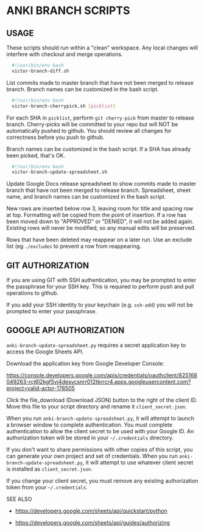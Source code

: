 
# ANKI BRANCH SCRIPTS

## USAGE

These scripts should run within a "clean" workspace. Any local changes will interfere with checkout and merge operations.

```bash
  #!/usr/bin/env bash
  victor-branch-diff.sh
```

List commits made to master branch that have not been merged to release branch.
Branch names can be customized in the bash script.

```bash
  #!/usr/bin/env bash
  victor-branch-cherrypick.sh [picklist]
```

For each SHA in `picklist`, perform `git cherry-pick` from master to release branch.
Cherry-picks will be committed to your repo but will NOT be automatically pushed to github.
You should review all changes for correctness before you push to github.

Branch names can be customized in the bash script.
If a SHA has already been picked, that's OK.

```bash
  #!/usr/bin/env bash
  victor-branch-update-spreadsheet.sh
```

Update Google Docs release spreadsheet to show commits made to master branch that have not been merged
to release branch. Spreadsheet, sheet name, and branch names can be customized in the bash script.

New rows are inserted below row 3, leaving room for title and spacing row at top.
Formatting will be copied from the point of insertion.
If a row has been moved down to "APPROVED" or "DENIED", it will not be added again.
Existing rows will never be modified, so any manual edits will be preserved.

Rows that have been deleted may reappear on a later run.
Use an exclude list (eg `./excludes` to prevent a row from reappearing.

## GIT AUTHORIZATION

If you are using GIT with SSH authentication, you may be prompted to
enter the passphrase for your SSH key. This is required to perform
push and pull operations to github.

If you add your SSH identity to your keychain (e.g. `ssh-add`) you will
not be prompted to enter your passphrase.

## GOOGLE API AUTHORIZATION

`anki-branch-update-spreadsheet.py` requires a secret application key to access the Google Sheets API.

Download the application key from Google Developer Console:

<https://console.developers.google.com/apis/credentials/oauthclient/825168049263-rcj6l2kgf5vj4desvcsnrr012tkrrcr4.apps.googleusercontent.com?project=valid-actor-178505>

Click the file_download (Download JSON) button to the right of the client ID.
Move this file to your script directory and rename it `client_secret.json`.

When you run `anki-branch-update-spreadsheet.py`, it will attempt to launch a browser window to complete authentication.
You must complete authentication to allow the client secret to be used with your Google ID.
An authorization token will be stored in your `~/.credentials` directory.

If you don't want to share permissions with other copies of this script, you can generate your own project and
set of credentials. When you run `anki-branch-update-spreadsheet.py`, it will attempt to use whatever client secret
is installed as `client_secret.json`.

If you change your client secret, you must remove any existing authorization token from your `~/.credentials`.

SEE ALSO

* <https://developers.google.com/sheets/api/quickstart/python>

* <https://developers.google.com/sheets/api/guides/authorizing>
